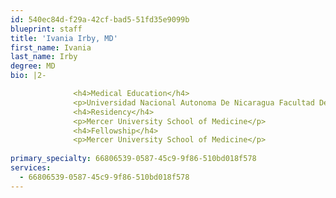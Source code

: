 ```yaml
---
id: 540ec84d-f29a-42cf-bad5-51fd35e9099b
blueprint: staff
title: 'Ivania Irby, MD'
first_name: Ivania
last_name: Irby
degree: MD
bio: |2-

              <h4>Medical Education</h4>
              <p>Universidad Nacional Autonoma De Nicaragua Facultad De Ciences Medicas</p>
              <h4>Residency</h4>
              <p>Mercer University School of Medicine</p>
              <h4>Fellowship</h4>
              <p>Mercer University School of Medicine</p>
          
primary_specialty: 66806539-0587-45c9-9f86-510bd018f578
services:
  - 66806539-0587-45c9-9f86-510bd018f578
---
```

